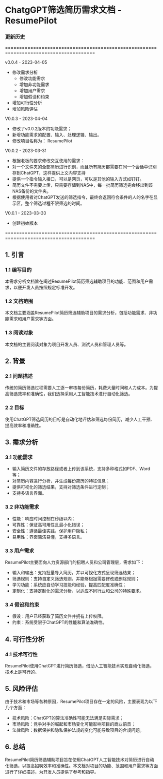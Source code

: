 # ChatgGPT筛选简历需求文档 - ResumePilot

### 更新历史
======================================================================================

v0.0.4 - 2023-04-05
- 修改需求分析
  - 修改功能需求
  - 增加非功能需求
  - 增加用户需求
  - 增加假设和约束
- 增加可行性分析
- 增加风险评估


V0.0.3 - 2023-04-04
- 修改了v0.0.2版本的功能需求；
- 新增功能需求的配置、输入、处理逻辑、输出。
- 修改项目名称为： ResumePilot

V0.0.2 - 2023-03-31
- 根据老板的要求修改交互使用的需求：
- 对一个文件夹的全部简历进行识别，而且所有简历都需要在同一个会话中识别存到ChatGPT，这样提供上文内容支持
- 提供一个指令输入接口，可以是网页，可以是其他的输入方式如钉钉。
- 简历文件不需要上传，只需要存储到NAS中，每一批简历筛选完会移出到该NAS备份的文件夹。
- 根据使用者对ChatGPT发送的筛选指令，最终会返回符合条件的人的名字在显示区，整个筛选过程不限筛选的时间。

V0.0.1 - 2023-03-30
- 创建初始版本

======================================================================================
## 1. 引言

### 1.1 编写目的

本需求分析文档旨在阐述ResumePilot简历筛选辅助项目的功能、范围和用户需求，以便开发人员按照规定标准开发。

### 1.2 文档范围

本文档主要涵盖ResumePilot简历筛选辅助项目的需求分析，包括功能需求、非功能需求和用户需求等方面。

### 1.3 阅读对象

本文档的主要阅读对象为项目开发人员、测试人员和管理人员等。

## 2. 背景

### 2.1 问题描述

传统的简历筛选过程需要人工逐一审核每份简历，耗费大量时间和人力成本。为提高筛选效率和准确性，我们选择采用人工智能技术进行自动化筛选。

### 2.2 目标

使用ChatGPT筛选简历的目标是自动化地评估和筛选每份简历，减少人工干预、提高效率和准确性。

## 3. 需求分析

### 3.1 功能需求

- 输入简历文件的存放路径或者上传到该系统，支持多种格式如PDF、Word等；
- 对简历内容进行分析，并生成每份简历的特征信息；
- 提供可视化的筛选结果，支持对筛选条件进行定制；
- 支持多语言界面。

### 3.2 非功能需求

- 性能：响应时间控制在秒级以内；
- 可靠性：保证高可用性且最小化错误；
- 安全性：遵循最佳实践，保护用户隐私；
- 易用性：界面简洁易懂，支持多语言。

### 3.3 用户需求

ResumePilot主要面向人力资源部门的招聘人员和公司管理层，需求如下：

- 输入和输出：支持批量导入简历，并以可视化方式呈现筛选结果；
- 筛选规则：支持自定义筛选规则，并能够根据需要修改或删除规则；
- 学习功能：系统应自动学习技能和经验，提高匹配度准确性；
- 定制化：支持定制化的需求分析，以适应不同行业和公司的特殊要求。

### 3.4 假设和约束

- 假设：用户已经获取了简历文件并拥有上传权限。
- 约束：系统受限于ChatGPT的性能和算法准确性。 

## 4. 可行性分析

### 4.1 技术可行性

ResumePilot使用ChatGPT进行简历筛选，借助人工智能技术实现自动化筛选，技术上是可行的。

## 5. 风险评估

由于技术和市场等各种原因，ResumePilot项目存在一定的风险，主要表现为以下几个方面：

- 技术风险：ChatGPT的算法准确性可能无法满足实际需求；
- 市场风险：竞争对手的崛起和市场变化可能影响项目的商业前景；
- 法律风险：数据保护和隐私保护法规的变化可能导致项目的合规问题。

## 6. 总结

ResumePilot简历筛选辅助项目旨在使用ChatGPT人工智能技术对简历进行自动化筛选，以提高招聘效率和准确性。本文档对项目的功能、范围和用户需求等方面进行了详细描述，为开发人员提供了参考和指导。